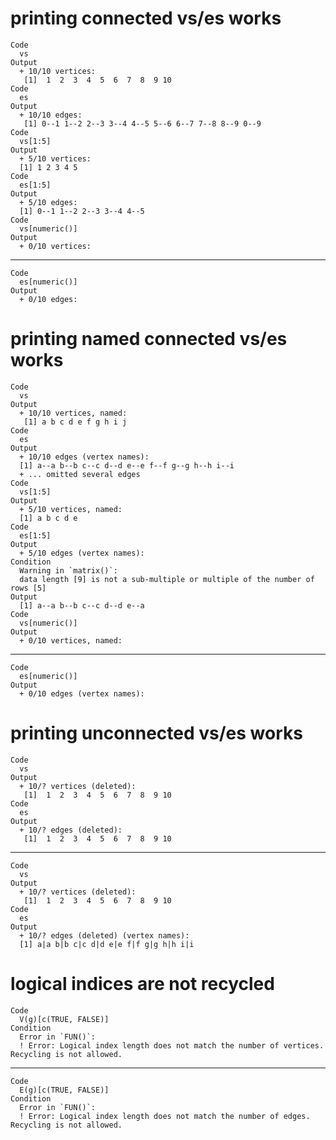 # printing connected vs/es works

    Code
      vs
    Output
      + 10/10 vertices:
       [1]  1  2  3  4  5  6  7  8  9 10
    Code
      es
    Output
      + 10/10 edges:
       [1] 0--1 1--2 2--3 3--4 4--5 5--6 6--7 7--8 8--9 0--9
    Code
      vs[1:5]
    Output
      + 5/10 vertices:
      [1] 1 2 3 4 5
    Code
      es[1:5]
    Output
      + 5/10 edges:
      [1] 0--1 1--2 2--3 3--4 4--5
    Code
      vs[numeric()]
    Output
      + 0/10 vertices:

---

    Code
      es[numeric()]
    Output
      + 0/10 edges:

# printing named connected vs/es works

    Code
      vs
    Output
      + 10/10 vertices, named:
       [1] a b c d e f g h i j
    Code
      es
    Output
      + 10/10 edges (vertex names):
      [1] a--a b--b c--c d--d e--e f--f g--g h--h i--i
      + ... omitted several edges
    Code
      vs[1:5]
    Output
      + 5/10 vertices, named:
      [1] a b c d e
    Code
      es[1:5]
    Output
      + 5/10 edges (vertex names):
    Condition
      Warning in `matrix()`:
      data length [9] is not a sub-multiple or multiple of the number of rows [5]
    Output
      [1] a--a b--b c--c d--d e--a
    Code
      vs[numeric()]
    Output
      + 0/10 vertices, named:

---

    Code
      es[numeric()]
    Output
      + 0/10 edges (vertex names):

# printing unconnected vs/es works

    Code
      vs
    Output
      + 10/? vertices (deleted):
       [1]  1  2  3  4  5  6  7  8  9 10
    Code
      es
    Output
      + 10/? edges (deleted):
       [1]  1  2  3  4  5  6  7  8  9 10

---

    Code
      vs
    Output
      + 10/? vertices (deleted):
       [1]  1  2  3  4  5  6  7  8  9 10
    Code
      es
    Output
      + 10/? edges (deleted) (vertex names):
      [1] a|a b|b c|c d|d e|e f|f g|g h|h i|i

# logical indices are not recycled

    Code
      V(g)[c(TRUE, FALSE)]
    Condition
      Error in `FUN()`:
      ! Error: Logical index length does not match the number of vertices. Recycling is not allowed.

---

    Code
      E(g)[c(TRUE, FALSE)]
    Condition
      Error in `FUN()`:
      ! Error: Logical index length does not match the number of edges. Recycling is not allowed.

